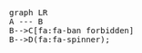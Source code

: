 <!DOCTYPE html>
<html lang="en">

<head>
<link rel="stylesheet" href="https://use.fontawesome.com/releases/v5.0.13/css/all.css">
</head>
  <body>
    <pre class="mermaid">
      graph LR
      A --- B
      B-->C[fa:fa-ban forbidden]
      B-->D(fa:fa-spinner);
    </pre>
    <script type="module">
      import mermaid from 'https://cdn.jsdelivr.net/npm/mermaid@10/dist/mermaid.esm.min.mjs';
    </script>
    <script defer src="https://use.fontawesome.com/releases/v5.0.13/js/all.js"></script> 
    <script defer src="https://use.fontawesome.com/releases/v5.0.13/js/v4-shims.js"></script> 
  </body>
</html>


